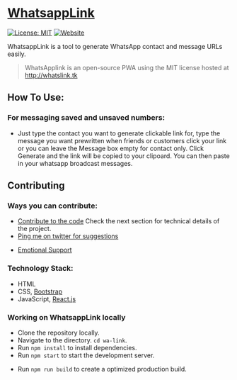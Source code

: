 # [WhatsappLink](http://whatslink.tk)

<!-- [![Netlify Status](https://api.netlify.com/api/v1/badges/31dfe589-8aeb-4a06-9684-1723244129ba/deploy-status)](https://app.netlify.com/sites/whatsappr/deploys) -->
[![License: MIT](https://img.shields.io/badge/License-MIT-yellow.svg)](https://opensource.org/licenses/MIT)
[![Website](https://img.shields.io/website?down_message=Offline&label=Website&up_message=Online&url=https%3A%2F%2Fwhatlink.herokuapp.com)](http://whatslink.tk)
<!-- ![Star this repository](https://img.shields.io/github/stars/recurshawn/WhatsAppr?style=social) -->
<!-- [![Follow me on Twitter](https://img.shields.io/twitter/follow/abdulloooh?style=social)](https://twitter.com/abdulloooh) -->
<!-- [![ko-fi](https://www.ko-fi.com/img/githubbutton_sm.svg)](https://ko-fi.com/recurshawn) -->


WhatsappLink is a tool to generate WhatsApp contact and message URLs easily.

> WhatsApplink is an open-source PWA using the MIT license hosted at http://whatslink.tk

## How To Use: ##

### **For messaging saved and unsaved numbers:**
- Just type the contact you want to generate clickable link for, type the message you want prewritten when friends or customers click your link or you can leave the Message box empty for contact only. Click Generate and the link will be copied to your clipoard. You can then paste in your whatsapp broadcast messages.

## Contributing ##
### Ways you can contribute: ###
- [Contribute to the code](https://github.com/abdulloooh/wa-link) Check the next section for technical details of the project.
- [Ping me on twitter for suggestions](https://twitter.com/abdulloooh)
<!-- - [Monetary Donation](https://ko-fi.com/recurshawn) -->
- [Emotional Support](https://twitter.com/abdulloooh)

### Technology Stack: ###
- HTML
- CSS, [Bootstrap](http://getbootstrap.com/)
- JavaScript, [React.js](https://reactjs.org/)

### Working on WhatsappLink locally ###
- Clone the repository locally. 
- Navigate to the directory. `cd wa-link`.
- Run `npm install` to install dependencies.
- Run `npm start` to start the development server.
<!-- - Run `npm run test` to test. -->
- Run `npm run build` to create a optimized production build.



<!-- 

This project was bootstrapped with [Create React App](https://github.com/facebook/create-react-app).

## Available Scripts

In the project directory, you can run:

### `npm start`

Runs the app in the development mode.<br />
Open [http://localhost:3000](http://localhost:3000) to view it in the browser.

The page will reload if you make edits.<br />
You will also see any lint errors in the console.

### `npm test`

Launches the test runner in the interactive watch mode.<br />
See the section about [running tests](https://facebook.github.io/create-react-app/docs/running-tests) for more information.

### `npm run build`

Builds the app for production to the `build` folder.<br />
It correctly bundles React in production mode and optimizes the build for the best performance.

The build is minified and the filenames include the hashes.<br />
Your app is ready to be deployed!

See the section about [deployment](https://facebook.github.io/create-react-app/docs/deployment) for more information.

### `npm run eject`

**Note: this is a one-way operation. Once you `eject`, you can’t go back!**

If you aren’t satisfied with the build tool and configuration choices, you can `eject` at any time. This command will remove the single build dependency from your project.

Instead, it will copy all the configuration files and the transitive dependencies (webpack, Babel, ESLint, etc) right into your project so you have full control over them. All of the commands except `eject` will still work, but they will point to the copied scripts so you can tweak them. At this point you’re on your own.

You don’t have to ever use `eject`. The curated feature set is suitable for small and middle deployments, and you shouldn’t feel obligated to use this feature. However we understand that this tool wouldn’t be useful if you couldn’t customize it when you are ready for it.

## Learn More

You can learn more in the [Create React App documentation](https://facebook.github.io/create-react-app/docs/getting-started).

To learn React, check out the [React documentation](https://reactjs.org/).

### Code Splitting

This section has moved here: https://facebook.github.io/create-react-app/docs/code-splitting

### Analyzing the Bundle Size

This section has moved here: https://facebook.github.io/create-react-app/docs/analyzing-the-bundle-size

### Making a Progressive Web App

This section has moved here: https://facebook.github.io/create-react-app/docs/making-a-progressive-web-app

### Advanced Configuration

This section has moved here: https://facebook.github.io/create-react-app/docs/advanced-configuration

### Deployment

This section has moved here: https://facebook.github.io/create-react-app/docs/deployment

### `npm run build` fails to minify

This section has moved here: https://facebook.github.io/create-react-app/docs/troubleshooting#npm-run-build-fails-to-minify -->
